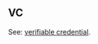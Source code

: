 ## VC

<p class="c8"><span>See: </span><span class="c2"><a class="c3" href="#h.co5algna3zkh">verifiable credential</a></span><span class="c0">.</span></p>

